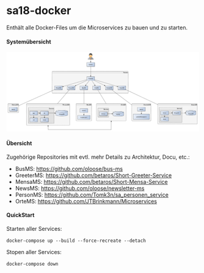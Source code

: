 # sa18-docker
Enthält alle Docker-Files um die Microservices zu bauen und zu starten.


#### Systemübersicht
![Systemübersicht](https://github.com/rzirk/sa18-docker/blob/master/docu/Softwarearchitektur_Ubersicht_System_Bausteinsicht.png)

#### Übersicht
Zugehörige Repositories mit evtl. mehr Details zu Architektur, Docu, etc.:
* BusMS: https://github.com/oloose/bus-ms
* GreeterMS: https://github.com/betaros/Short-Greeter-Service
* MensaMS: https://github.com/betaros/Short-Mensa-Service
* NewsMS: https://github.com/oloose/newsletter-ms
* PersonMS: https://github.com/Tomk3n/sa_personen_service
* OrteMS: https://github.com/JTBrinkmann/Microservices

#### QuickStart
Starten aller Services:
```
docker-compose up --build --force-recreate --detach

```

Stopen aller Services:
```
docker-compose down

```
